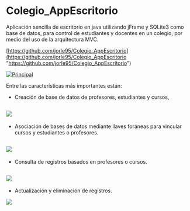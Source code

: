 # Colegio_AppEscritorio
Aplicación sencilla de escritorio en java utilizando jFrame y SQLite3 como base de datos, para control de estudiantes y docentes en un colegio, por medio del uso de la arquitectura MVC.

[https://github.com/jorle95/Colegio_AppEscritorio](https://github.com/jorle95/Colegio_AppEscritorio "https://github.com/jorle95/Colegio_AppEscritorio")

[![Principal](https://jorle95.github.io/Colegio_AppEscritorio/Imagenes/Captura1.PNG "Principal")](https://jorle95.github.io/Colegio_AppEscritorio/Imagenes/Captura1.PNG "Principal")

Entre las características más importantes están:
- Creación de base de datos de profesores, estudiantes y cursos,

[![](https://jorle95.github.io/Colegio_AppEscritorio/Imagenes/Captura2.PNG)](https://jorle95.github.io/Colegio_AppEscritorio/Imagenes/Captura2.PNG)
------------


- Asociación de bases de datos mediante llaves foráneas para vincular cursos y estudiantes o profesores.

[![](https://jorle95.github.io/Colegio_AppEscritorio/Imagenes/Captura3.PNG)](https://jorle95.github.io/Colegio_AppEscritorio/Imagenes/Captura3.PNG)
------------


- Consulta de registros basados en profesores o cursos.

[![](https://jorle95.github.io/Colegio_AppEscritorio/Imagenes/Captura4.PNG)](https://jorle95.github.io/Colegio_AppEscritorio/Imagenes/Captura4.PNG)
------------


- Actualización y eliminación de registros.

[![](https://jorle95.github.io/Colegio_AppEscritorio/Imagenes/Captura5.PNG)](https://jorle95.github.io/Colegio_AppEscritorio/Imagenes/Captura5.PNG)





